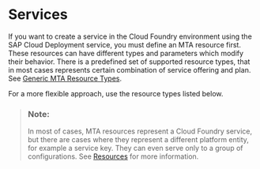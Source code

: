 <!-- loio6ef40dfc2ef14bb08c28cd53b4de4c0b -->

# Services

If you want to create a service in the Cloud Foundry environment using the SAP Cloud Deployment service, you must define an MTA resource first. These resources can have different types and parameters which modify their behavior. There is a predefined set of supported resource types, that in most cases represents certain combination of service offering and plan. See [Generic MTA Resource Types](Resources_9e34487.md#loio9e34487b1a8643fb9a93ae6c4894f015__section_mtaResourceTypes).

For a more flexible approach, use the resource types listed below.

> ### Note:  
> In most of cases, MTA resources represent a Cloud Foundry service, but there are cases where they represent a different platform entity, for example a service key. They can even serve only to a group of configurations. See [Resources](Resources_9e34487.md) for more information.

